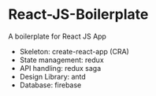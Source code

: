 # React-JS-Boilerplate
A boilerplate for React JS App

- Skeleton: create-react-app (CRA)
- State management: redux
- API handling: redux saga
- Design Library: antd
- Database: firebase
